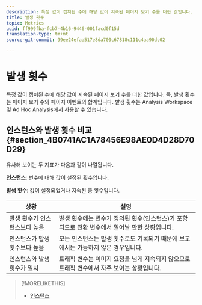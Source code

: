 ```yaml
---
description: 특정 값이 캡처된 수에 해당 값이 지속된 페이지 보기 수를 더한 값입니다. 즉, 발생 횟수는 페이지 보기 수와 페이지 이벤트의 합계입니다. 발생 횟수는 Analysis Workspace 및 Ad Hoc Analysis에서 사용할 수 있습니다.
title: 발생 횟수
topic: Metrics
uuid: ff999fba-fcb7-4b16-9446-001facd0f15d
translation-type: tm+mt
source-git-commit: 99ee24efaa517e8da700c67818c111c4aa90dc02

---
```



# 발생 횟수

특정 값이 캡처된 수에 해당 값이 지속된 페이지 보기 수를 더한 값입니다. 즉, 발생 횟수는 페이지 보기 수와 페이지 이벤트의 합계입니다. 발생 횟수는 Analysis Workspace 및 Ad Hoc Analysis에서 사용할 수 있습니다.

## 인스턴스와 발생 횟수 비교 {#section_4B0741AC1A78456E98AE0D4D28D70D29}

유사해 보이는 두 지표가 다음과 같이 나열됩니다.

**[인스턴스](/help/components/c-variables/c-metrics/metrics-instance.md)**: 변수에 대해 값이 설정된 횟수입니다.

**발생 횟수**: 값이 설정되었거나 지속된 총 횟수입니다.

| 상황 | 설명 |
|---|---|
| 발생 횟수가 인스턴스보다 높음 | 발생 횟수에는 변수가 정의된 횟수(인스턴스)가 포함되므로 전환 변수에서 일어날 만한 상황입니다. |
| 인스턴스가 발생 횟수보다 높음 | 모든 인스턴스는 발생 횟수로도 기록되기 때문에 보고에서는 가능하지 않은 경우입니다. |
| 인스턴스와 발생 횟수가 일치 | 트래픽 변수는 이미지 요청을 넘게 지속되지 않으므로 트래픽 변수에서 자주 보이는 상황입니다. |

>[!MORELIKETHIS]
>
>* [인스턴스](/help/components/c-variables/c-metrics/metrics-instance.md)

